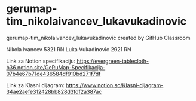 # gerumap-tim_nikolaivancev_lukavukadinovic
gerumap-tim_nikolaivancev_lukavukadinovic created by GitHub Classroom

Nikola Ivancev 5321  RN
Luka Vukadinovic 2921 RN  

Link za Notion specifikaciju:
https://evergreen-tablecloth-b36.notion.site/GeRuMap-Specifikacija-07b4e67b71de436584df910bd271f7df

Link za Klasni dijagram:
https://www.notion.so/Klasni-dijagram-34ae2aefe312428bb828d3fdf2a387ac
